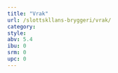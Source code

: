 ```yaml
---
title: "Vrak"
url: /slottskllans-bryggeri/vrak/
category: 
style: 
abv: 5.4
ibu: 0
srm: 0
upc: 0
---
```


